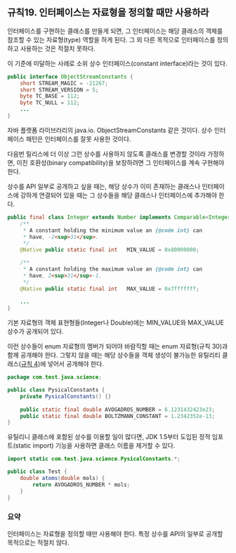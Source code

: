 ## 규칙19. 인터페이스는 자료형을 정의할 때만 사용하라

인터페이스를 구현하는 클래스를 만들게 되면, 그 인터페이스는 해당 클래스의 객체를 참조할 수 있는 자료형(type) 역할을 하게 된다. 그 외 다른 목적으로 인터페이스를 정의하고 사용하는 것은 적절치 못하다.

이 기준에 미달하는 사례로 소위 상수 인터페이스(constant interface)라는 것이 있다.

```java
public interface ObjectStreamConstants {
    short STREAM_MAGIC = -21267;
    short STREAM_VERSION = 5;
    byte TC_BASE = 112;
    byte TC_NULL = 112;
    ...
}
```

자바 플랫폼 라이브러리의 java.io. ObjectStreamConstants 같은 것이다. 상수 인터페이스 패턴은 인터페이스를 잘못 사용한 것이다.

다음번 릴리스에 더 이상 그런 상수를 사용하지 않도록 클래스를 변경할 것이라 가정하면, 이진 호환성(binary compatibility)을 보장하려면 그 인터페이스를 계속 구현해야 한다.

상수를 API 일부로 공개하고 싶을 때는, 해당 상수가 이미 존재하는 클래스나 인터페이스에 강하게 연결되어 있을 때는 그 상수들을 해당 클래스나 인터페이스에 추가해야 한다.

```java
public final class Integer extends Number implements Comparable<Integer> {
    /**
     * A constant holding the minimum value an {@code int} can
     * have, -2<sup>31</sup>.
     */
    @Native public static final int   MIN_VALUE = 0x80000000;

    /**
     * A constant holding the maximum value an {@code int} can
     * have, 2<sup>31</sup>-1.
     */
    @Native public static final int   MAX_VALUE = 0x7fffffff;
    
    ...
}
```

기본 자료형의 객체 표현형들(Integer나 Double)에는 MIN_VALUE와 MAX_VALUE 상수가 공개되어 있다.

이런 상수들이 enum 자료형의 멤버가 되어야 바람직할 때는 enum 자료형(규칙 30)과 함께 공개해야 한다. 그렇지 않을 때는 해당 상수들을 객체 생성이 불가능한 유틸리티 클래스([규칙 4](/chap1/rule4.md))에 넣어서 공개해야 한다.

```java
package com.test.java.science;

public class PysicalConstants {
	private PysicalConstants() {}
	
	public static final double AVOGADROS_NUMBER = 6.1231432423e23;
	public static final double BOLTZMANN_CONSTANT = 1.2342352e-13;
}
```

유틸리니 클래스에 포함된 상수를 이용할 일이 많다면, JDK 1.5부터 도입된 정적 임포트(static import) 기능을 사용하면 클래스 이름을 제거할 수 있다.

```java
import static com.test.java.science.PysicalConstants.*;

public class Test {
	double atoms(double mols) {
		return AVOGADROS_NUMBER * mols;
	}
}
```

### 요약
인터페이스는 자료형을 정의할 때만 사용해야 한다. 특정 상수를 API의 일부로 공개할 목적으로는 적절치 않다.
